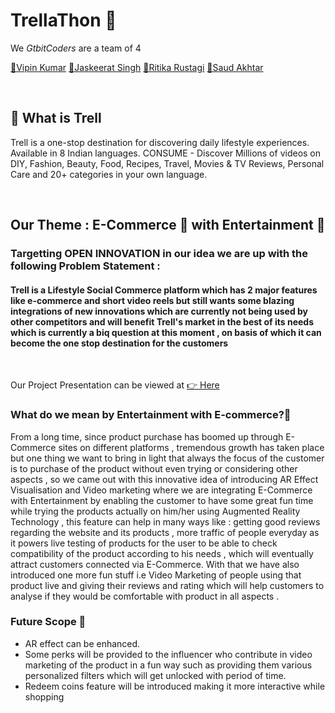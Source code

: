 # TrellaThon 🤩

We *GtbitCoders* are a team of 4 

<p>
  <a href="https://github.com/Vipin1313">📌Vipin Kumar</a>
  <a href="https://github.com/Jassi10000">📌Jaskeerat Singh</a>
  <a href="https://github.com/ritika-rustagi">📌Ritika Rustagi</a>
  <a href="https://github.com/AkhtarSaud">📌Saud Akhtar</a>
</p>
<br> 

## 🔆 What is Trell
Trell is a one-stop destination for discovering daily lifestyle experiences. Available in 8 Indian languages. CONSUME - Discover Millions of videos on DIY, Fashion, Beauty, Food, Recipes, Travel, Movies & TV Reviews, Personal Care and 20+ categories in your own language.


<br>


## Our Theme  : E-Commerce 🎁 with Entertainment 🤩

### Targetting OPEN INNOVATION in our idea we are up with the following Problem Statement :                                       

#### Trell is a Lifestyle Social Commerce platform which has 2 major features like e-commerce and short video reels but still wants some blazing integrations of new innovations which are currently not being used by other competitors and will benefit Trell's market in the best of its needs which is currently a biq question at this moment , on basis of which it can become the  one stop destination for the customers
<br>


Our Project Presentation can be viewed at <a href="https://www.canva.com/design/DAEcguWFnZE/share/preview?token=A553IkeOWuKz_jugMIb2XA&role=EDITOR&utm_content=DAEcguWFnZE&utm_campaign=designshare&utm_medium=link&utm_source=sharebutton">👉 Here</a>

### What do we mean by Entertainment with E-commerce?🤔
From a long time, since product purchase has boomed up through E-Commerce sites on different platforms , tremendous growth has taken place but one thing we want to bring in light that always the focus of the customer is to purchase of the product without even trying or considering other aspects , so we came out with this innovative idea of introducing AR Effect Visualisation and Video marketing where we are integrating E-Commerce with Entertainment by enabling the customer to have some great fun time while trying the products actually on him/her using Augmented Reality Technology , this feature can help in many ways like : getting good reviews regarding the website and its products , more traffic of people everyday as it powers live testing of products for the user to be able to check compatibility of the product according to his needs , which will eventually attract customers connected via E-Commerce. 
With that we have also introduced one more fun stuff i.e Video Marketing of people using that product live and giving their reviews and rating which will help customers to analyse if they would be comfortable with product in all aspects .
<br>

### Future Scope 🤖
* AR effect can be enhanced.
* Some perks  will be provided to the influencer who contribute in video marketing of the product in a fun way such as providing them various personalized filters which will     get unlocked with period of time.
* Redeem coins feature will be introduced making it more interactive while shopping

 
